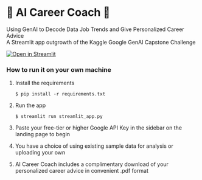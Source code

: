 # 🤖 AI Career Coach 💼
Using GenAI to Decode Data Job Trends and Give Personalized Career Advice  
A Streamlit app outgrowth of the Kaggle Google GenAI Capstone Challenge  

[![Open in Streamlit](https://static.streamlit.io/badges/streamlit_badge_black_white.svg)](https://ai-career-coach.streamlit.app/)

### How to run it on your own machine

1. Install the requirements

   ```
   $ pip install -r requirements.txt
   ```

2. Run the app

   ```
   $ streamlit run streamlit_app.py
   ```
3. Paste your free-tier or higher Google API Key in the sidebar on the landing page to begin

4. You have a choice of using existing sample data for analysis or uploading your own

5. AI Career Coach includes a complimentary download of your personalized career advice in convenient .pdf format
